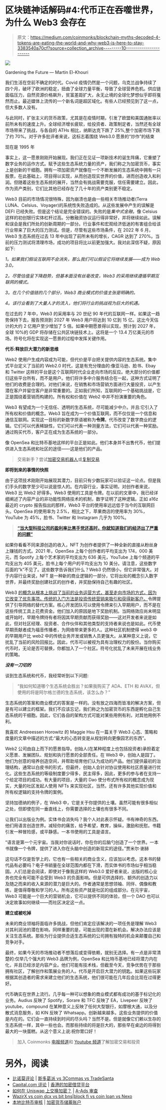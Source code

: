 # 区块链神话解码#4:代币正在吞噬世界，为什么 Web3 会存在

> 原文：<https://medium.com/coinmonks/blockchain-myths-decoded-4-tokens-are-eating-the-world-and-why-web3-is-here-to-stay-3383540a70cf?source=collection_archive---------10----------------------->

![](img/7d760ef80bbec065fcd8d73f8f9db39a.png)

Gardening the Future — Martin El-Khouri

我们生活在空前不确定的时代。Covid 疫情仍然是一个问题，乌克兰战争持续了四个月，破坏了欧洲的稳定，扭曲了全球力量平衡，导致了全球营养危机。供应链面临压力，自然资源价格飙升，贫富差距扩大，永无止境的全球化梦想似乎即将戛然而止。最近媒体上流传的一个新名词是超区域化。有些人已经预见到了这一点，但大多数人没有。

与此同时，扩张主义的货币政策，尤其是在疫情时期，引发了欧盟和美国通胀率以前所未有的速度上升。全球经济增长疲软，给投资者、政策制定者，当然还有全球市场带来了挑战，与各自的 ATHs 相比，纳斯达克下跌了 25%,整个加密市场下跌了约 70%。对于许多批评者来说，这标志着围绕 Web3.0 愿景的“炒作”的结束

现在是 1995 年

事实上，这一愿景刚刚开始展现。我们正在见证一项新技术的诞生阵痛，它重塑了数字业务的运作方式。赋予这些生态系统力量的资产，我们称之为加密货币，事实上是创新的干细胞。拥有一项加密资产就像在一个不断发展的生态系统中拥有一只股票，在此基础上，项目得以实现，从而创造现实世界的价值，进而创造收入和利润。但随着这些生态系统的展开，当然会有挑战需要克服，信任需要建立。因此，作为资产类别，它们比其他已经存在了几十年的资产类别更不稳定。

Web3 目前的市场情况很特殊，因为崩溃也是由一些相关市场推动者(Terra LUNA、Celsius、Voyager)的系统性失败造成的。从这些发展中产生的误解是 DEFI 已经失败。但是这个结论是完全错误的。失败的是*集中式金融*，像 Celsius 这样的初创银行实体杠杆过高。分散融资协议运行得非常好，并将继续如此。误解和误会是我们所处的创新周期的一部分。行业事件和宏观经济低迷的有害组合给该行业带来了巨大的压力测试。但是，尽管有这些市场条件，在 2022 年 6 月，Web3 生态系统在过去 13 年中出现了前所未有的增长，CAGR 达到了 270%。当前的压力测试将清理市场，成功的项目将比以前更加强大。我对此深信不疑，原因如下:

*1。如果我们假设互联网不会消失，那么我们可以假设它将继续发展——成为 Web 3.0。*

*2。尽管估值呈下降趋势，但基本面没有丝毫改变，Web3 的采用继续遵循早期互联网的模式。*

*3。在几个价值链的几个部分，Web3 商业模式的价值主张是明确的。*

*4。该行业看到了大量人才的流入，他们将行业的挑战视为巨大的机遇。*

在过去的 7 年中，Web3 的采用率与 20 世纪 90 年代的互联网一样。如果这一趋势保持下去，报告预测到 2027 年 Web3 用户将达到 10 亿到 15 亿。这比今天估计的大约 2 亿用户至少增加了 5 倍。如果中期愿景得以实现，预计到 2027 年，全球 10%的 GDP 将存储在公共区块链技术上。这将是一个 13.4 万亿美元的市场。符号化将在实现这一愿景的过程中发挥关键作用。

**代币:释放巨大潜力的新思维**

Web2 使用户生成内容成为可能，但代价是平台把关提供内容的生态系统。集中式平台定义了当前的 Web2.0 时代，这是有充分理由的:像亚马逊、脸书、Ebay 和 Twitter 这样的平台是这个互联网时代企业走向市场的反应。绝大部分的价值都归这些平台所有，而不是用户。他们将许多中介服务结合在一起，这种方式证明了他们的收费是合理的。对他们来说，在销售和市场营销方面进行大量投资，以产生潜在客户并留住客户是非常重要的。正如我们所知，互联网的一个基础挑战是，它正是围绕着营销而构建的。所有权和价值在 Web2 中并不扮演重要的角色。

Web3 有望成为一个无信任、透明的生态系统，尽可能减少中介。并且:它引入了所有权和价值的概念。Web3 旨在成为一个价值互联网，而不仅仅是一个信息和通信互联网。实现这一目标的新数字原语被称为**令牌**。代币改变了数字商业的逻辑。它们可以代表稀缺性，它们可以代表一种测量方法，它们可以代表一种奖励。通过购买代币，客户正在成为生态系统的一部分。

像 OpenSea 和比特币基地这样的平台正是如此。他们本身并不出售代币，他们提供进入生态系统和社区的途径——这是他们的产品。

> 交易新手？尝试[加密交易机器人](/coinmonks/crypto-trading-bot-c2ffce8acb2a)或[复制交易](/coinmonks/top-10-crypto-copy-trading-platforms-for-beginners-d0c37c7d698c)

**即将到来的事情的快照**

由于这项技术刚刚开始展现其潜力，目前只有少数玩家可以验证这一论点。但是我们手头的数字至少可以说是惊人的。在内容行业，事实证明，对创作者来说，Web3 比 Web2 好得多。Web3 使用的工具是令牌。在以前的文章中，我已经详细阐述了内容产业的非功能性网络技术的机制，数字证明了这种逻辑。正如 a16z 最近的 crypto 报告指出的那样，Web3 平台的使用率远远低于当今的互联网巨头。OpenSea 的使用率为 2.5%，相比之下，苹果商店的使用率为 30%，YouTube 为 45%，脸书、Twitter 和 Instagram 几乎为 100%。

> [**“当大型科技公司的盈利率比黑手党还高时，你就知道我们的经济出了严重的问题”**](https://www.bing.com/search?q=%22You+know+something+is+profoundly+wrong+with+our+economy+when+Big+Tech+has+a+higher+take+rate+than+the+mafia%22&cvid=5294eebe573945518f9b2c7105edd32f&aqs=edge..69i57j69i11004.709j0j9&FORM=ANAB01&PC=U531)

如果你看看不同来源创造的收入，NFT 为创作者提供了一种全新的直接从粉丝身上赚钱的方式。2021 年，OpenSea 上每个创作者的平均支出为 174，000 美元，而 Spotify 上每个艺术家的平均支出为 636 美元，YouTube 上每个频道的平均支出为 405 美元，脸书上每个用户的平均支出为 10 美分。请注意，这些数字后面的“k”不见了。这些数字告诉我们什么？Web3 仍然很小，但它非常强大。对于内容行业来说，NFT 是一种新的商业逻辑的一部分，它将出处的概念引入数字世界，并最终奖励创建社区的创作者，并奖励保持自己有趣的社区。

Web3 [的概念从根本上挑战了当前的业务运营方式，甚至走向市场的方式，因为它改变了优先事项。传统的入门方法是投资传统营销来吸引和获得新客户。](https://future.com/go-to-market-in-web3)令牌提供了引导网络的替代方案。核心开发团队可以使用令牌来引入早期用户，而不是在这些传统工具上花费资金。他们加入的原因是地下奖励机制。当网络效应尚未明显或开始时，早期令牌持有者将因其早期贡献而获得奖励——这对开发者来说是如此，但对社区经理、投资者、合作伙伴和其他类型的支持者来说也是如此。代币使早期贡献者成为福音传播者，为网络带来更多的人。这种社区机制使得 web3 中的早期用户比 web2 中的传统业务开发或销售人员更强大。从某种意义上说，它扰乱了当前的风险回报比。因此，代币可以被视为具有治理权力的股份。当你购买代币时，无论是否可替换，你都加入了一个社区。符号化扰乱了未来开展在线业务的策略。

***没有一刀切的***

谈到生态系统和代币，我经常听到以下问题:

> “我如何知道哪个生态系统会胜出？如果我购买了 ADA、ETH 和 AVAX，但使用的将是阿尔格兰德的生态系统，该怎么办？”

生态系统的答案和商业模式的答案是一样的。没有放之四海而皆准的解决方案，但是有可以建立的框架。我们不应该忘记，我们称之为加密货币的东西是孵化自己生态系统的干细胞。因此，它们各自的架构方式可能对某些用例有利，对其他用例不利。

我喜欢 Andreessen Horowitz 的 Maggie Hsu 在一篇关于 Web3 心态、策略和度量的文章中描述的方式:“最大的心态转变是从规划转向更像园艺的东西”。

Web2 公司由自上而下的愿景指导。创始人(在某种程度上也包括投资者)承担着定义愿景、发展团队、规划和执行愿景的全部责任。在 Web3 中，创始人是园丁。他们为创意的培养创造空间，并帮助培育他们认为成功的产品。他们提供最初的治理结构，通常以白皮书的形式，但最终，创始人会针对协议使用和社区质量进行优化。这些生态系统的等级制度要少得多，民主得多，因此，更多的参与者在支持一个给定项目的成功。有大量的项目，大量的 Dao 使分布式所有权的概念成为现实，大量的社区发起人使用 NFTs 来实现社区，当然，还有许多其他实现价值和所有权逻辑的支持令牌的案例。

坚持加德纳的例子，在 Web3 中，它是关于你提供的土壤。虽然可能有很多相似之处，但即使在同一垂直线上，你需要选择的土壤也有很多不同。

让我们以出版业为例。实体书会消失吗？我个人对此表示怀疑。书有神奇的东西。他们用语言创造世界。减轻你的痛苦，给予希望，教育，操纵，激励和抚慰。书籍引发一种冒险感，或平静感。一本书使用的工具是语言。

“语言是第一个元宇宙。当我对你说话时，你在你的后脑勺创造了一个世界。一本书就像一个令牌，提供了进入你在头脑中创造的新现实的途径。”贾米尔·谢赫

这句话不仅是哲学上的，它也有一些相关的商业含义，应该加以考虑。这本书的替代品有必要吗？电子书销量在全球范围内都在下滑，而实体书的市场似乎相当稳固。人们总是会阅读，即使对于像我这样的 Web3.0 爱好者来说，出版的核心业务也完全有可能不会受到 Web3 的负面影响。但是可供选择的、额外的创造力以及随之而来的收入来源的潜力是巨大的。作者通常是思想领袖、同伴、偶像和教练，是值得尊敬和学习的人。所有这些资产就是社区的组成部分。在元宇宙，Web3 可能是一个巨大的营销机会，它可以提供不同的体验，但一个 DAO 也可以决定故事如何继续——而社区决定这一点。

**建立或被吃掉**

未来的商业领袖将面临许多挑战，但他们肯定应该解决的一项任务是理解 Web3 对其利润池的潜在影响，同样重要的是，可能出现的潜在新机会。解决办法应该是关注生态系统。那些为行业提供合适生态系统的公司拥有独特的机会来颠覆自己和竞争对手。

最终，如果今天的市场推动者不想落后或变得依赖，就别无选择。有一点是非常清楚的:仅举几个强大的 Web3 品牌为例，OpenSea 和比特币基地已经将潜力内在化，并且已经涉足内容产业。他们可能有技术栈，但截至今天，竞争优势在于那些拥有社区，了解创作和策展业务的人。代币是开启巨大潜力的钥匙。如果这些玩家根据其创造者的需求来建立他们的生态系统，他们很可能在几年后会比现在过得更好。

代币确实在世界上流行。几乎每一种可以想象的商业模式都有成功的基于标记化的业务。Audius 反映了 Spotify，Sorare 和 TFC 反映了 EA，Livepeer 反映了 youtube，compound 在某种意义上反映了任何大型银行，如摩根大通，以及分散式消息服务，如 KIN 反映了 Whatsapp。创新越来越多。这些业务提供的价值是内在的。它们会一直持续到时间的尽头吗？当然不是。但是就像它们赖以生存的生态系统一样，其中一些也会。而那些持续的将是巨大的，那些早在桌边的将得到最大的一块蛋糕。从这个意义上说:祝你胃口好！

> 加入 Coinmonks [电报频道](https://t.me/coincodecap)和 [Youtube 频道](https://www.youtube.com/c/coinmonks/videos)了解加密交易和投资

# 另外，阅读

*   [比诺莫评论](https://coincodecap.com/binomo-review) | [斯多葛派 vs 3Commas vs TradeSanta](https://coincodecap.com/stoic-vs-3commas-vs-tradesanta)
*   [Capital.com 评论](https://coincodecap.com/capital-com-review) | [香港的加密借贷平台](https://coincodecap.com/crypto-lending-hong-kong)
*   [如何在 Uniswap 上交换加密？](https://coincodecap.com/swap-crypto-on-uniswap) | [A-Ads 审查](https://coincodecap.com/a-ads-review)
*   [WazirX vs coin dcx vs bit bns](/coinmonks/wazirx-vs-coindcx-vs-bitbns-149f4f19a2f1)|[block fi vs coin loan vs Nexo](/coinmonks/blockfi-vs-coinloan-vs-nexo-cb624635230d)
*   [本地比特币审核](/coinmonks/localbitcoins-review-6cc001c6ed56) | [加密货币储蓄账户](https://coincodecap.com/cryptocurrency-savings-accounts)